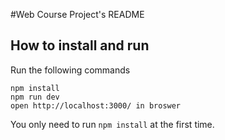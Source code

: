 #Web Course Project's README

## How to install and run

Run the following commands

```
npm install
npm run dev
open http://localhost:3000/ in broswer

```

You only need to run `npm install` at the first time.